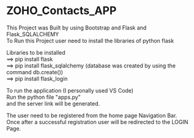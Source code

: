 # ZOHO_Contacts_APP

This Project was Built by using Bootstrap and Flask and Flask_SQLALCHEMY <br/>
To Run this Project user need to install the libraries of python flask <br/>

Libraries to be installed <br/>
==> pip install flask <br/>
==> pip install flask_sqlalchemy (database was created by using the command db.create())<br/>
==> pip install flask_login <br/>


To run the application (I personally used VS Code) <br/>
Run the python file "apps.py" <br/>
and the server link will be generated. <br/>

The user need to be registered from the home page Navigation Bar. <br/>
Once after a successful registration user will be redirected to the LOGIN Page.
